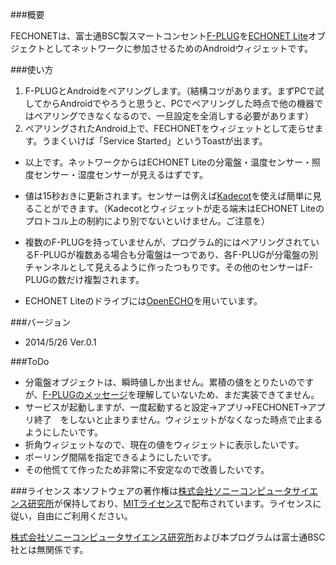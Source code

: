 ###概要

FECHONETは、富士通BSC製スマートコンセント[F-PLUG][]を[ECHONET Lite][]オブジェクトとしてネットワークに参加させるためのAndroidウィジェットです。

###使い方

1. F-PLUGとAndroidをペアリングします。（結構コツがあります。まずPCで試してからAndroidでやろうと思うと、PCでペアリングした時点で他の機器ではペアリングできなくなるので、一旦設定を全消しする必要があります）
2. ペアリングされたAndroid上で、FECHONETをウィジェットとして走らせます。うまくいけば「Service Started」というToastが出ます。

* 以上です。ネットワークからはECHONET Liteの分電盤・温度センサー・照度センサー・湿度センサーが見えるはずです。
* 値は15秒おきに更新されます。センサーは例えば[Kadecot][]を使えば簡単に見ることができます。（Kadecotとウィジェットが走る端末はECHONET Liteのプロトコル上の制約により別でないといけません。ご注意を）

* 複数のF-PLUGを持っていませんが、プログラム的にはペアリングされているF-PLUGが複数ある場合も分電盤は一つであり、各F-PLUGが分電盤の別チャンネルとして見えるように作ったつもりです。その他のセンサーはF-PLUGの数だけ複製されます。

* ECHONET Liteのドライブには[OpenECHO][]を用いています。

###バージョン

* 2014/5/26 Ver.0.1

###ToDo

* 分電盤オブジェクトは、瞬時値しか出ません。累積の値をとりたいのですが、[F-PLUGのメッセージ][]を理解していないため、まだ実装できてません。
* サービスが起動しますが、一度起動すると設定->アプリ->FECHONET->アプリ終了　をしないと止まりません。ウィジェットがなくなった時点で止まるようにしたいです。
* 折角ウィジェットなので、現在の値をウィジェットに表示したいです。
* ポーリング間隔を指定できるようにしたいです。
* その他慌てて作ったため非常に不安定なので改善したいです。

###ライセンス
本ソフトウェアの著作権は[株式会社ソニーコンピュータサイエンス研究所][]が保持しており、[MITライセンス][]で配布されています。ライセンスに従い，自由にご利用ください。

[株式会社ソニーコンピュータサイエンス研究所][]および本プログラムは富士通BSC社とは無関係です。

[F-PLUG]:http://www.bsc.fujitsu.com/services/f-plug/ "F-PLUG"
[ECHONET Lite]: http://www.echonet.gr.jp/ "ECHONET Lite"
[Kadecot]: http://kadecot.net/ "Kadecot"
[OpenECHO]: https://github.com/SonyCSL/OpenECHO "OpenECHO"
[F-PLUGのメッセージ]: http://www.bsc.fujitsu.com/services/f-plug/downloads/message.html "F-PLUGのメッセージ"
[株式会社ソニーコンピュータサイエンス研究所]: http://www.sonycsl.co.jp/ "株式会社ソニーコンピュータサイエンス研究所"
[MITライセンス]: http://opensource.org/licenses/mit-license.php "MITライセンス"

